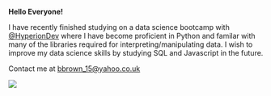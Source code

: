 **Hello Everyone!**

I have recently finished studying on a data science bootcamp with [@HyperionDev](https://github.com/HyperionDevBootcamps) where I have become proficient in Python and familar with many of the libraries required for interpreting/manipulating data. I wish to improve my data science skills by studying SQL and Javascript in the future.

Contact me at bbrown_15@yahoo.co.uk

![](https://upload.wikimedia.org/wikipedia/commons/1/1a/Original_PacMan.svg)
